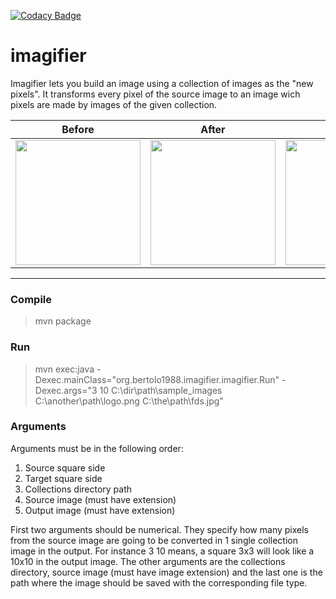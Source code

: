 [![Codacy Badge](https://api.codacy.com/project/badge/Grade/9669f28b3d144aa69de632e121b735b7)](https://www.codacy.com/app/tiagobertolo/imagifier?utm_source=github.com&amp;utm_medium=referral&amp;utm_content=bertolo1988/imagifier&amp;utm_campaign=Badge_Grade)

# **imagifier**
Imagifier lets you build an image using a collection of images as the "new pixels".
It transforms every pixel of the source image to an image wich pixels are made by images of the given collection. 

| Before       | After           | Detail  |
|:------------:|:---------------:|:-------:|
|<img src="http://i.imgur.com/KcPCn04.jpg" width="200"/>   | <img src="http://i.imgur.com/MqjMBKx.png" width="200" /> | <img src="http://i.imgur.com/Vkc1O3h.jpg" width="200" /> |

----------
 
### Compile

> mvn package

### Run

> mvn exec:java -Dexec.mainClass="org.bertolo1988.imagifier.imagifier.Run" -Dexec.args="3 10 C:\dir\path\sample_images C:\another\path\logo.png C:\the\path\fds.jpg"

### Arguments

Arguments must be in the following order:

1. Source square side
2. Target square side
3. Collections directory path
4. Source image (must have extension)
5. Output image (must have extension)


First two arguments should be numerical. They specify how many pixels from the source image are going to be converted in 1 single collection image in the output.
For instance 3 10 means, a square 3x3 will look like a 10x10 in the output image.
The other arguments are the collections directory, source image (must have image extension) and the last one is the path where the image should be saved with the corresponding file type.

